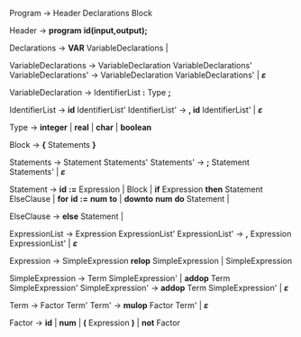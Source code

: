 
Program ->  Header Declarations Block

Header  ->  **program** **id(input,output);**

Declarations    ->  **VAR** VariableDeclarations 
                    | **<epsilon>**

VariableDeclarations    ->  VariableDeclaration VariableDeclarations'
VariableDeclarations'   -> VariableDeclaration VariableDeclarations' | **$\varepsilon$**

VariableDeclaration ->  IdentifierList **:** Type **;**

IdentifierList  -> **id** IdentifierList'
IdentifierList' -> **, id** IdentifierList' | **$\varepsilon$**

Type    ->  **integer** 
            | **real** 
            | **char** 
            | **boolean**

Block   ->  **{** Statements **}**

Statements  -> Statement Statements'
Statements' -> **;** Statement Statements' | **$\varepsilon$**

Statement   ->  **id** **:=** Expression
                | Block
                | **if** Expression **then** Statement ElseClause
                | **for** **id** **:=** **num** **to**
                | **downto** **num** **do** Statement
                | **<epsilon>**

ElseClause  ->  **else** Statement 
                | **<epsilon>**

ExpressionList  -> Expression ExpressionList'
ExpressionList' -> **,** Expression ExpressionList' | **$\varepsilon$**

Expression  ->  SimpleExpression **relop** SimpleExpression
                | SimpleExpression

SimpleExpression    -> Term SimpleExpression' 
                        | **addop** Term SimpleExpression'
SimpleExpression'   -> **addop** Term SimpleExpression' | **$\varepsilon$**

Term    -> Factor Term'
Term'   -> **mulop** Factor Term' | **$\varepsilon$**

Factor  ->  **id** 
            | **num** 
            | **(** Expression **)** 
            | **not** Factor 